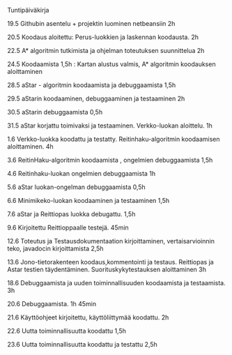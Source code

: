 Tuntipäiväkirja

19.5 Githubin asentelu + projektin luominen netbeansiin 2h

20.5 Koodaus aloitettu: Perus-luokkien ja laskennan koodausta. 2h

22.5 A* algoritmin tutkimista ja ohjelman toteutuksen suunnittelua 2h

24.5 Koodaamista 1,5h : Kartan alustus valmis, A* algoritmin koodauksen aloittaminen

28.5 aStar - algoritmin koodaamista ja debuggaamista 1,5h

29.5 aStarin koodaaminen, debuggaaminen ja testaaminen 2h

30.5 aStarin debuggaamista 0,5h

31.5 aStar korjattu toimivaksi ja testaaminen. Verkko-luokan aloittelu. 1h

1.6  Verkko-luokka koodattu ja testatty. Reitinhaku-algoritmin koodaamisen aloittaminen. 4h

3.6 ReitinHaku-algoritmin koodaamista , ongelmien debuggaamista 1,5h

4.6 Reitinhaku-luokan ongelmien debuggaamista 1h

5.6 aStar luokan-ongelman debuggaamista 0,5h

6.6 Minimikeko-luokan koodaaminen ja testaaminen 1,5h

7.6 aStar ja Reittiopas luokka debugattu. 1,5h

9.6 Kirjoitettu Reittioppaalle testejä. 45min

12.6 Toteutus ja Testausdokumentaation kirjoittaminen, vertaisarvioinnin teko, javadocin kirjoittamista 2,5h

13.6 Jono-tietorakenteen koodaus,kommentointi ja testaus. Reittiopas ja Astar testien täydentäminen. Suorituskykytestauksen aloittaminen 3h

18.6 Debuggaamista ja uuden toiminnallisuuden koodaamista ja testaamista. 3h

20.6 Debuggaamista. 1h 45min

21.6 Käyttöohjeet kirjoitettu, käyttöliittymää koodattu. 2h

22.6 Uutta toiminnallisuutta koodattu 1,5h

23.6 Uutta toiminnallisuutta koodattu ja testattu 2,5h

